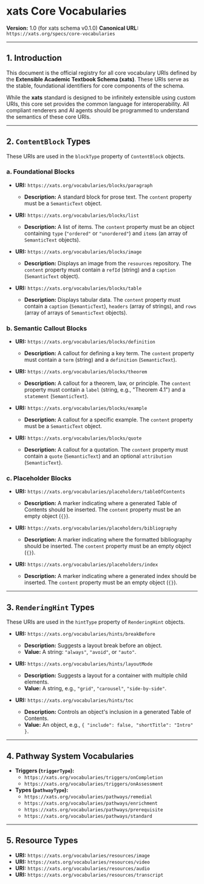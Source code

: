 # xats Core Vocabularies

**Version:** 1.0 (for xats schema v0.1.0)
**Canonical URL:** `https://xats.org/specs/core-vocabularies`

---

## 1. Introduction

This document is the official registry for all core vocabulary URIs defined by the **Extensible Academic Textbook Schema (xats)**. These URIs serve as the stable, foundational identifiers for core components of the schema.

While the **xats** standard is designed to be infinitely extensible using custom URIs, this core set provides the common language for interoperability. All compliant renderers and AI agents should be programmed to understand the semantics of these core URIs.

---

## 2. `ContentBlock` Types

These URIs are used in the `blockType` property of `ContentBlock` objects.

### a. Foundational Blocks

- **URI:** `https://xats.org/vocabularies/blocks/paragraph`
  - **Description:** A standard block for prose text. The `content` property must be a `SemanticText` object.

- **URI:** `https://xats.org/vocabularies/blocks/list`
  - **Description:** A list of items. The `content` property must be an object containing `type` (`"ordered"` or `"unordered"`) and `items` (an array of `SemanticText` objects).

- **URI:** `https://xats.org/vocabularies/blocks/image`
  - **Description:** Displays an image from the `resources` repository. The `content` property must contain a `refId` (string) and a `caption` (`SemanticText` object).

- **URI:** `https://xats.org/vocabularies/blocks/table`
  - **Description:** Displays tabular data. The `content` property must contain a `caption` (`SemanticText`), `headers` (array of strings), and `rows` (array of arrays of `SemanticText` objects).

### b. Semantic Callout Blocks

- **URI:** `https://xats.org/vocabularies/blocks/definition`
  - **Description:** A callout for defining a key term. The `content` property must contain a `term` (string) and a `definition` (`SemanticText`).

- **URI:** `https://xats.org/vocabularies/blocks/theorem`
  - **Description:** A callout for a theorem, law, or principle. The `content` property must contain a `label` (string, e.g., "Theorem 4.1") and a `statement` (`SemanticText`).

- **URI:** `https://xats.org/vocabularies/blocks/example`
  - **Description:** A callout for a specific example. The `content` property must be a `SemanticText` object.

- **URI:** `https://xats.org/vocabularies/blocks/quote`
  - **Description:** A callout for a quotation. The `content` property must contain a `quote` (`SemanticText`) and an optional `attribution` (`SemanticText`).

### c. Placeholder Blocks

- **URI:** `https://xats.org/vocabularies/placeholders/tableOfContents`
  - **Description:** A marker indicating where a generated Table of Contents should be inserted. The `content` property must be an empty object (`{}`).

- **URI:** `https://xats.org/vocabularies/placeholders/bibliography`
  - **Description:** A marker indicating where the formatted bibliography should be inserted. The `content` property must be an empty object (`{}`).

- **URI:** `https://xats.org/vocabularies/placeholders/index`
  - **Description:** A marker indicating where a generated index should be inserted. The `content` property must be an empty object (`{}`).

---

## 3. `RenderingHint` Types

These URIs are used in the `hintType` property of `RenderingHint` objects.

- **URI:** `https://xats.org/vocabularies/hints/breakBefore`
  - **Description:** Suggests a layout break before an object.
  - **Value:** A string: `"always"`, `"avoid"`, or `"auto"`.

- **URI:** `https://xats.org/vocabularies/hints/layoutMode`
  - **Description:** Suggests a layout for a container with multiple child elements.
  - **Value:** A string, e.g., `"grid"`, `"carousel"`, `"side-by-side"`.

- **URI:** `https://xats.org/vocabularies/hints/toc`
  - **Description:** Controls an object's inclusion in a generated Table of Contents.
  - **Value:** An object, e.g., `{ "include": false, "shortTitle": "Intro" }`.

---

## 4. Pathway System Vocabularies

- **Triggers (`triggerType`):**
  - `https://xats.org/vocabularies/triggers/onCompletion`
  - `https://xats.org/vocabularies/triggers/onAssessment`
- **Types (`pathwayType`):**
  - `https://xats.org/vocabularies/pathways/remedial`
  - `https://xats.org/vocabularies/pathways/enrichment`
  - `https://xats.org/vocabularies/pathways/prerequisite`
  - `https://xats.org/vocabularies/pathways/standard`

---

## 5. Resource Types

- **URI:** `https://xats.org/vocabularies/resources/image`
- **URI:** `https://xats.org/vocabularies/resources/video`
- **URI:** `https://xats.org/vocabularies/resources/audio`
- **URI:** `https://xats.org/vocabularies/resources/transcript`